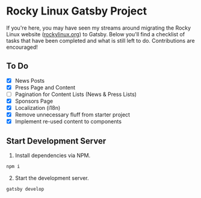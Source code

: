 # Rocky Linux Gatsby Project
If you're here, you may have seen my streams around migrating the Rocky Linux website ([rockylinux.org](https://rockylinux.org/)) to Gatsby. Below you'll find a checklist of tasks that have been completed and what is still left to do. Contributions are encouraged!

## To Do
- [X] News Posts
- [X] Press Page and Content
- [ ] Pagination for Content Lists (News & Press Lists)
- [X] Sponsors Page
- [X] Localization (i18n)
- [X] Remove unnecessary fluff from starter project
- [X] Implement re-used content to components

## Start Development Server
1. Install dependencies via NPM.

```bash
npm i
```
2. Start the development server.
```bash
gatsby develop
```
